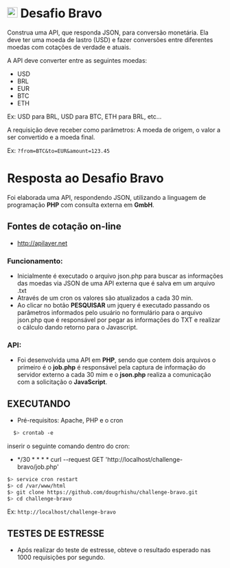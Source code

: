 # <img src="https://avatars1.githubusercontent.com/u/7063040?v=4&s=200.jpg" alt="HU" width="24" /> Desafio Bravo

Construa uma API, que responda JSON, para conversão monetária. Ela deve ter uma moeda de lastro (USD) e fazer conversões entre diferentes moedas com cotações de verdade e atuais.

A API deve converter entre as seguintes moedas:
- USD
- BRL
- EUR
- BTC
- ETH


Ex: USD para BRL, USD para BTC, ETH para BRL, etc...

A requisição deve receber como parâmetros: A moeda de origem, o valor a ser convertido e a moeda final.

Ex: `?from=BTC&to=EUR&amount=123.45`

# Resposta ao Desafio Bravo
Foi elaborada uma API, respondendo JSON, utilizando a linguagem de programação **PHP** com consulta externa em **GmbH**.

## Fontes de cotação on-line
 - http://apilayer.net

### Funcionamento:
- Inicialmente é executado o arquivo json.php para buscar as informações das moedas via JSON de uma API externa que é salva em um arquivo .txt
- Através de um cron os valores são atualizados a cada 30 min.
- Ao clicar no botão **PESQUISAR** um jquery é executado passando os parâmetros informados pelo usuário no formulário para o arquivo json.php que é responsável por pegar as informações do TXT e realizar o cálculo dando retorno para o Javascript.

### API:
- Foi desenvolvida uma API em **PHP**, sendo que contem dois arquivos o primeiro é o **job.php** é responsável pela captura de informação do servidor externo a cada 30 mim e o **json.php** realiza a comunicação com a solicitação o **JavaScript**.

## EXECUTANDO
- Pré-requisitos: Apache, PHP e o cron
```bash
  $> crontab -e
```
  inserir o seguinte comando dentro do cron:
  - */30 * * * * curl --request GET 'http://localhost/challenge-bravo/job.php'

  ```bash
  $> service cron restart
  $> cd /var/www/html
  $> git clone https://github.com/dougrhishu/challenge-bravo.git
  $> cd challenge-bravo
```
Ex: `http://localhost/challenge-bravo`

## TESTES DE ESTRESSE
- Após realizar do teste de estresse, obteve o resultado esperado nas 1000 requisições por segundo.
